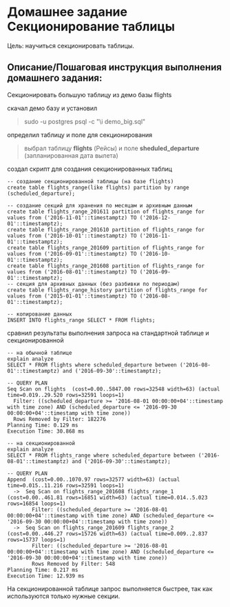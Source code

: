 # Домашнее задание Секционирование таблицы

Цель:
научиться секционировать таблицы.


## Описание/Пошаговая инструкция выполнения домашнего задания:

Секционировать большую таблицу из демо базы flights

скачал демо базу и установил 
>sudo -u postgres psql -c "\i demo_big.sql"

определил таблицу и поле для секционирования
> выбрал таблицу **flights** (Рейсы) и поле **sheduled_departure** (запланированная дата вылета)

создал скрипт для создания секционированных таблиц

```postgresql
-- создание секционированной таблицы (на базе flights)
create table flights_range(like flights) partition by range (scheduled_departure);

-- создание секций для хранения по месяцам и архивным данным
create table flights_range_201611 partition of flights_range for values from ('2016-11-01'::timestamptz) TO ('2016-12-01'::timestamptz);
create table flights_range_201610 partition of flights_range for values from ('2016-10-01'::timestamptz) TO ('2016-11-01'::timestamptz);
create table flights_range_201609 partition of flights_range for values from ('2016-09-01'::timestamptz) TO ('2016-10-01'::timestamptz);
create table flights_range_201608 partition of flights_range for values from ('2016-08-01'::timestamptz) TO ('2016-09-01'::timestamptz);
-- секция для архивных данных (без разбивки по периодам)
create table flights_range_history partition of flights_range for values from ('2015-01-01'::timestamptz) TO ('2016-08-01'::timestamptz);

-- копирование данных
INSERT INTO flights_range SELECT * FROM flights;
```

сравнил результаты выполнения запроса на стандартной таблице и секционированной

```postgresql
-- на обычной таблице
explain analyze 
SELECT * FROM flights where scheduled_departure between ('2016-08-01'::timestamptz) and ('2016-09-30'::timestamptz);

-- QUERY PLAN
Seq Scan on flights  (cost=0.00..5847.00 rows=32548 width=63) (actual time=0.019..29.520 rows=32591 loops=1)
  Filter: ((scheduled_departure >= '2016-08-01 00:00:00+04'::timestamp with time zone) AND (scheduled_departure <= '2016-09-30 00:00:00+04'::timestamp with time zone))
  Rows Removed by Filter: 182276
Planning Time: 0.129 ms
Execution Time: 30.868 ms

-- на секционированной
explain analyze 
SELECT * FROM flights_range where scheduled_departure between ('2016-08-01'::timestamptz) and ('2016-09-30'::timestamptz);

-- QUERY PLAN
Append  (cost=0.00..1070.97 rows=32577 width=63) (actual time=0.015..11.216 rows=32591 loops=1)
  ->  Seq Scan on flights_range_201608 flights_range_1  (cost=0.00..461.81 rows=16851 width=63) (actual time=0.014..5.023 rows=16854 loops=1)
        Filter: ((scheduled_departure >= '2016-08-01 00:00:00+04'::timestamp with time zone) AND (scheduled_departure <= '2016-09-30 00:00:00+04'::timestamp with time zone))
  ->  Seq Scan on flights_range_201609 flights_range_2  (cost=0.00..446.27 rows=15726 width=63) (actual time=0.009..2.837 rows=15737 loops=1)
        Filter: ((scheduled_departure >= '2016-08-01 00:00:00+04'::timestamp with time zone) AND (scheduled_departure <= '2016-09-30 00:00:00+04'::timestamp with time zone))
        Rows Removed by Filter: 548
Planning Time: 0.217 ms
Execution Time: 12.939 ms
```
На секционированной таблице запрос выполняется быстрее, так как используются только нужные секции.
